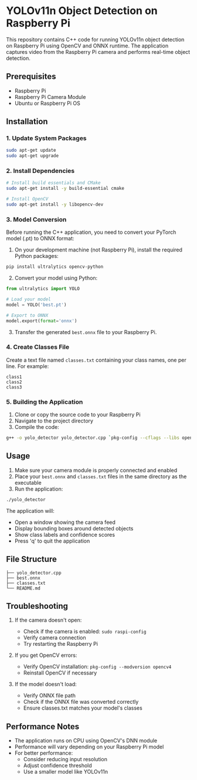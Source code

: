 # YOLOv11n Object Detection on Raspberry Pi

This repository contains C++ code for running YOLOv11n object detection on Raspberry Pi using OpenCV and ONNX runtime. The application captures video from the Raspberry Pi camera and performs real-time object detection.

## Prerequisites

- Raspberry Pi
- Raspberry Pi Camera Module
- Ubuntu or Raspberry Pi OS

## Installation

### 1. Update System Packages

```bash
sudo apt-get update
sudo apt-get upgrade
```

### 2. Install Dependencies

```bash
# Install build essentials and CMake
sudo apt-get install -y build-essential cmake

# Install OpenCV
sudo apt-get install -y libopencv-dev
```

### 3. Model Conversion

Before running the C++ application, you need to convert your PyTorch model (.pt) to ONNX format:

1. On your development machine (not Raspberry Pi), install the required Python packages:

```bash
pip install ultralytics opencv-python
```

2. Convert your model using Python:

```python
from ultralytics import YOLO

# Load your model
model = YOLO('best.pt')

# Export to ONNX
model.export(format='onnx')
```

3. Transfer the generated `best.onnx` file to your Raspberry Pi.

### 4. Create Classes File

Create a text file named `classes.txt` containing your class names, one per line. For example:

```
class1
class2
class3
```

### 5. Building the Application

1. Clone or copy the source code to your Raspberry Pi
2. Navigate to the project directory
3. Compile the code:

```bash
g++ -o yolo_detector yolo_detector.cpp `pkg-config --cflags --libs opencv4`
```

## Usage

1. Make sure your camera module is properly connected and enabled
2. Place your `best.onnx` and `classes.txt` files in the same directory as the executable
3. Run the application:

```bash
./yolo_detector
```

The application will:

- Open a window showing the camera feed
- Display bounding boxes around detected objects
- Show class labels and confidence scores
- Press 'q' to quit the application

## File Structure

```
├── yolo_detector.cpp
├── best.onnx
├── classes.txt
└── README.md
```

## Troubleshooting

1. If the camera doesn't open:

   - Check if the camera is enabled: `sudo raspi-config`
   - Verify camera connection
   - Try restarting the Raspberry Pi
2. If you get OpenCV errors:

   - Verify OpenCV installation: `pkg-config --modversion opencv4`
   - Reinstall OpenCV if necessary
3. If the model doesn't load:

   - Verify ONNX file path
   - Check if the ONNX file was converted correctly
   - Ensure classes.txt matches your model's classes

## Performance Notes

- The application runs on CPU using OpenCV's DNN module
- Performance will vary depending on your Raspberry Pi model
- For better performance:
  - Consider reducing input resolution
  - Adjust confidence threshold
  - Use a smaller model like YOLOv11n
